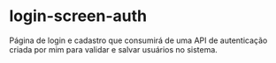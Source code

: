 # login-screen-auth
Página de login e cadastro que consumirá de uma API de autenticação criada por mim para validar e salvar usuários no sistema.
